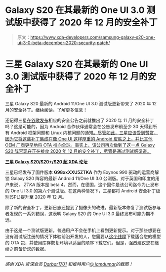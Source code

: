# Galaxy S20 在其最新的 One UI 3.0 测试版中获得了 2020 年 12 月的安全补丁

> 原文：<https://www.xda-developers.com/samsung-galaxy-s20-one-ui-3-0-beta-december-2020-security-patch/>

# 三星 Galaxy S20 在其最新的 One UI 3.0 测试版中获得了 2020 年 12 月的安全补丁

三星 Galaxy S20 最新的 Android 11/One UI 3.0 测试版更新带来了 2020 年 12 月的安全补丁。继续阅读，了解更多信息！

还记得三星[在谷歌](https://www.xda-developers.com/samsung-november-2020-security-patch-galaxy-z-fold-2/)[发布](https://www.xda-developers.com/november-2020-android-security-update-google-pixel-samsung-galaxy/)相应的安全公告之前就推出了 2020 年 11 月的安全补丁吗？这是可能的，因为 Android 合作伙伴通常会在公告发布前至少 30 天得到所有 Android 框架问题和 Linux 内核问题的通知[。尽管如此，三星应该受到赞赏，因为它将这些补丁集成在像 One UI 这样厚重的 Android 皮肤之上，并比其他 OEM 厂商更早地将 OTA 推向全球。事实上，该公司再次做到了这一点 Galaxy S20 阵容现在正在接收 2020 年 12 月的安全补丁，尽管是通过测试版渠道。](https://www.xda-developers.com/how-android-security-patch-updates-work/)

**[三星 Galaxy S20/S20+/S20 超 XDA 论坛](https://forum.xda-developers.com/galaxy-s20)**

三星已经发布了固件版本 **G98xxXXU5ZTKA** 作为 Exynos 990 驱动的运营商解锁 Galaxy S20 阵容的最新 Android 11/One UI 3.0 公测版。对于英国和印度的用户来说， *ZTKA* 版本是 beta 4。然而，在德国，这个固件是该公司迄今为止发布的 One UI 3.0 的第六个测试版。在这两种情况下，三星都将 Android 安全补丁级别(SPL)提升至 2020 年 12 月。

除了新的安全补丁，更新日志还提到了摄像头的改进。最新版本修复了测试版参与者发现的一系列错误，这表明 Galaxy S20 的 One UI 3.0 最终发布可能为期不远。

由于这是一个测试版更新，普通用户不会在手机上看到更新提示。对于那些想要在没有测试版注册的情况下体验前沿开发的人，您需要从[这个线程](https://forum.xda-developers.com/galaxy-s20/how-to/oneui-3-0-beta-s20-ultra-beta-thread-t4176833)下载适合您的模型的 OTA 包，并使用库存恢复环境以适当的顺序下载它们。但是，强烈建议您在继续之前备份您的数据。

* * *

*感谢 XDA 资深会员 [Darbar1701](https://forum.xda-developers.com/member.php?u=7884625) 和推特用户[@ iamdumar](https://twitter.com/iamMdUmar)的截图！*